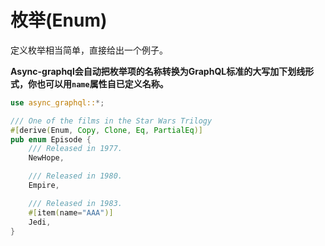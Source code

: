 # 枚举(Enum)

定义枚举相当简单，直接给出一个例子。

**Async-graphql会自动把枚举项的名称转换为GraphQL标准的大写加下划线形式，你也可以用`name`属性自已定义名称。**

```rust
use async_graphql::*;

/// One of the films in the Star Wars Trilogy
#[derive(Enum, Copy, Clone, Eq, PartialEq)]
pub enum Episode {
    /// Released in 1977.
    NewHope,

    /// Released in 1980.
    Empire,

    /// Released in 1983.
    #[item(name="AAA")]
    Jedi,
}
```